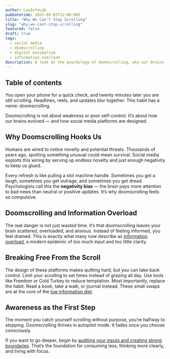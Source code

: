 ```yaml
---
author: LowInfoLab
pubDatetime: 2025-09-03T12:00:00Z
title: "Why We Can’t Stop Scrolling"
slug: "why-we-cant-stop-scrolling"
featured: false
draft: true
tags:
  - social media
  - doomscrolling
  - digital minimalism
  - information overload
description: A look at the psychology of doomscrolling, why our brains get hooked on endless feeds, and how it fuels information overload.
---
```


## Table of contents

You open your phone for a quick check, and twenty minutes later you are still scrolling. Headlines, reels, and updates blur together. This habit has a name: doomscrolling.

Doomscrolling is not about weakness or poor self-control. It’s about how our brains evolved — and how social media platforms are designed.

## Why Doomscrolling Hooks Us

Humans are wired to notice novelty and potential threats. Thousands of years ago, spotting something unusual could mean survival. Social media exploits this wiring by serving up endless novelty and just enough negativity to keep us glued.

Every refresh is like pulling a slot machine handle. Sometimes you get a laugh, sometimes you get outrage, and sometimes you get dread. Psychologists call this the **negativity bias** — the brain pays more attention to bad news than neutral or positive updates. It’s why doomscrolling feels so compulsive.

## Doomscrolling and Information Overload

The real danger is not just wasted time. It’s that doomscrolling leaves your brain scattered, overloaded, and anxious. Instead of feeling informed, you feel drained. This is exactly what many now describe as [information overload](../posts/the-low-information-diet-your-blueprint-for-digital-minimalism#why-information-overload-is-a-modern-epidemic), a modern epidemic of too much input and too little clarity.

## Breaking Free From the Scroll

The design of these platforms makes quitting hard, but you can take back control. Limit your scrolling to set times instead of grazing all day. Use tools like Freedom or Cold Turkey to reduce temptation. Most importantly, replace the habit. Read a book, take a walk, or journal instead. These small swaps are at the core of the [low information diet](../posts/the-low-information-diet-your-blueprint-for-digital-minimalism).

## Awareness as the First Step

The moment you catch yourself scrolling without purpose, you’re halfway to stopping. Doomscrolling thrives in autopilot mode. It fades once you choose consciously.

If you want to go deeper, begin by [auditing your inputs and creating strong boundaries](../posts/the-low-information-diet-your-blueprint-for-digital-minimalism#how-to-begin-your-own-low-information-diet). That’s the foundation for consuming less, thinking more clearly, and living with focus.
